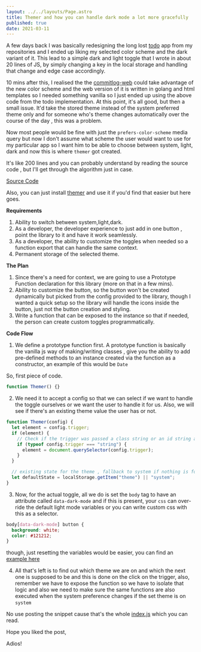 ```yaml
---
layout: ../../layouts/Page.astro
title: Themer and how you can handle dark mode a lot more gracefully
published: true
date: 2021-03-11
---
```


A few days back I was basically redesigning the long lost [todo](https://todo.reaper.im) app from my repositories and
I ended up liking my selected color scheme and the dark variant of it. This lead to a simple dark and light toggle that I wrote in about 20 lines of JS, by simply changing a key in the local storage and handling that change and edge case accordingly.

10 mins after this, I realised the the [commitlog-web](https://commitlog-web.herokuapp.com) could take advantage of the new color scheme and the web version of it is written in golang and html templates so I needed something vanilla so I just ended up using the above code from the todo implementation. At this point, it's all good, but then a small issue. It'd take the stored theme instead of the system preferred theme only and for someone who's theme changes automatically over the course of the day , this was a problem.

Now most people would be fine with just the `prefers-color-scheme` media query but now I don't assume what scheme the user would want to use for my particular app so I want him to be able to choose between system, light, dark and now this is where `themer` got created.

It's like 200 lines and you can probably understand by reading the source code , but I'll get through the algorithm just in case.

[Source Code](https://github.com/barelyhuman/themer/blob/dev/src/index.js)

Also, you can just install [themer](https://themer.reaper.im) and use it if you'd find that easier but here goes.

**Requirements**

1. Ability to switch between system,light,dark.
2. As a developer, the developer experience to just add in one button , point the library to it and have it work seamlessly.
3. As a developer, the ability to customize the toggles when needed so a function export that can handle the same context.
4. Permanent storage of the selected theme.

**The Plan**

1. Since there's a need for context, we are going to use a Prototype Function declaration for this library (more on that in a few mins).
2. Ability to customize the button, so the button won't be created dynamically but picked from the config provided to the library, though I wanted a quick setup so the library will handle the icons inside the button, just not the button creation and styling.
3. Write a function that can be exposed to the instance so that if needed, the person can create custom toggles programmatically.

**Code Flow**

1. We define a prototype function first. A prototype function is basically the vanilla js way of making/writing classes , give you the ability to add pre-defined methods to an instance created via the function as a constructor, an example of this would be `Date`

So, first piece of code.

```js
function Themer() {}
```

2. We need it to accept a config so that we can select if we want to handle the toggle ourselves or we want the user to handle it for us. Also, we will see if there's an existing theme value the user has or not.

```js
function Themer(config) {
  let element = config.trigger;
  if (element) {
    // Check if the trigger was passed a class string or an id string and convert it to a proper html node ref
    if (typeof config.trigger === "string") {
      element = document.querySelector(config.trigger);
    }
  }

  // existing state for the theme , fallback to system if nothing is found
  let defaultState = localStorage.getItem("theme") || "system";
}
```

3. Now, for the actual toggle, all we do is set the `body` tag to have an attribute called `data-dark-mode` and if this is present, your `css` can over-ride the default light mode variables or you can write custom css with this as a selector.

```css
body[data-dark-mode] button {
  background: white;
  color: #121212;
}
```

though, just resetting the variables would be easier, you can find an [example here](https://github.com/barelyhuman/themer/blob/dev/style.template.css)

4. All that's left is to find out which theme we are on and which the next one is supposed to be and this is done on the click on the trigger, also, remember we have to expose the function so we have to isolate that logic and also we need to make sure the same functions are also executed when the system preference changes if the set theme is on `system`

No use posting the snippet cause that's the whole [index.js](https://github.com/barelyhuman/themer/blob/dev/src/index.js) which you can read.

Hope you liked the post,

Adios!
